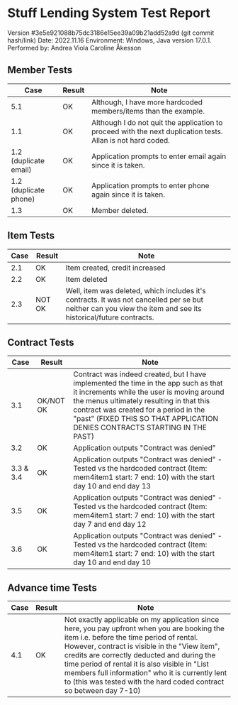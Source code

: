 # Stuff Lending System Test Report

Version #3e5e921088b75dc3186e15ee39a09b21add52a9d (git commit hash/link)
Date: 2022.11.16
Environment: Windows, Java version 17.0.1. 
Performed by: Andrea Viola Caroline Åkesson

## Member Tests

| Case        | Result      | Note        |
| ----------- | ----------- | ----------- |
| 5.1      | OK | Although, I have more hardcoded members/items than the example. |
| 1.1   | OK | Although I do not quit the application to proceed with the next duplication tests. Allan is not hard coded. |
| 1.2 (duplicate email)   | OK | Application prompts to enter email again since it is taken.  |
| 1.2  (duplicate phone) | OK  | Application prompts to enter phone again since it is taken.  |
| 1.3 | OK        |  Member deleted.   |

## Item Tests

| Case        | Result      | Note        |
| ----------- | ----------- | ----------- |
| 2.1  | OK | Item created, credit increased |
| 2.2 | OK | Item deleted |
| 2.3 | NOT OK | Well, item was deleted, which includes it's contracts. It was not cancelled per se but neither can you view the item and see its historical/future contracts. |

## Contract Tests

| Case        | Result      | Note        |
| ----------- | ----------- | ----------- |
| 3.1  | OK/NOT OK | Contract was indeed created, but I have implemented the time in the app such as that it increments while the user is moving around the menus ultimately resulting in that this contract was created for a period in the "past" (FIXED THIS SO THAT APPLICATION DENIES CONTRACTS STARTING IN THE PAST)|
| 3.2 | OK | Application outputs "Contract was denied" |
| 3.3 & 3.4 | OK | Application outputs "Contract was denied" - Tested vs the hardcoded contract (Item: mem4item1 start: 7 end: 10) with the start day 10 and end day 13 |
| 3.5 | OK | Application outputs "Contract was denied" - Tested vs the hardcoded contract (Item: mem4item1 start: 7 end: 10) with the start day 7 and end day 12 |
| 3.6 | OK | Application outputs "Contract was denied" - Tested vs the hardcoded contract (Item: mem4item1 start: 7 end: 10) with the start day 10 and end day 10 |

## Advance time Tests

| Case        | Result      | Note        |
| ----------- | ----------- | ----------- |
| 4.1 | OK | Not exactly applicable on my application since here, you pay upfront when you are booking the item i.e. before the time period of rental. However, contract is visible in the "View item", credits are correctly deducted and during the time period of rental it is also visible in "List members full information" who it is currently lent to (this was tested with the hard coded contract so between day 7-10)|

